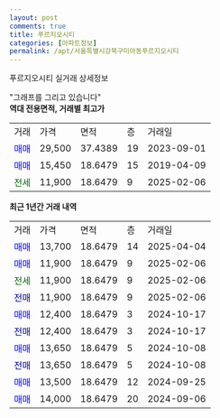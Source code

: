 ```yaml
---
layout: post
comments: true
title: 푸르지오시티
categories: [아파트정보]
permalink: /apt/서울특별시강북구미아동푸르지오시티
---
```


푸르지오시티 실거래 상세정보

<script type="text/javascript">
  google.charts.load('current', {'packages':['line', 'corechart']});
  google.charts.setOnLoadCallback(drawChart);

  function drawChart() {
    var data = new google.visualization.DataTable();
    data.addColumn('date', '거래일');
    data.addColumn('number', "매매");
    data.addColumn('number', "전세");
    data.addColumn('number', "전매");

    data.addRows([[new Date(Date.parse("2025-04-04")), 13700, null, null], [new Date(Date.parse("2025-02-06")), 11900, null, null], [new Date(Date.parse("2025-02-06")), null, 11900, null], [new Date(Date.parse("2025-02-06")), null, null, 11900], [new Date(Date.parse("2024-10-17")), 12400, null, null], [new Date(Date.parse("2024-10-17")), null, null, 12400], [new Date(Date.parse("2024-10-08")), 13650, null, null], [new Date(Date.parse("2024-10-08")), null, null, 13650], [new Date(Date.parse("2024-09-25")), 13500, null, null], [new Date(Date.parse("2024-09-06")), 14000, null, null]]);

    var options = {
      hAxis: {
        format: 'yyyy/MM/dd'
      },    
      lineWidth: 0,
      pointsVisible: true,    
      title: '최근 1년간 유형별 실거래가 분포',
      legend: { position: 'bottom' }
    };

    var formatter = new google.visualization.NumberFormat({pattern:'###,###'} );
    formatter.format(data, 1);
    formatter.format(data, 2);
    
    setTimeout(function() {
        var chart = new google.visualization.LineChart(document.getElementById('columnchart_material'));
        chart.draw(data, (options));
        document.getElementById('loading').style.display = 'none';
    }, 200);
  }
</script>


<div id="loading" style="z-index:20; display: block; margin-left: 0px">"그래프를 그리고 있습니다"</div>
<div id="columnchart_material" style="width: 95%; margin-left: 0px; display: block"></div>
<!-- contents start -->
<b>역대 전용면적, 거래별 최고가</b>
<table class="sortable">
    <tr>
      <td>거래</td>
      <td>가격</td>
      <td>면적</td>
      <td>층</td>
      <td>거래일</td>
    </tr>
        <tr>
          <td><a style="color: blue">매매</a></td>
          <td>29,500</td>
          <td>37.4389</td>
          <td>19</td>
          <td>2023-09-01</td>
        </tr>            <tr>
          <td><a style="color: blue">매매</a></td>
          <td>15,450</td>
          <td>18.6479</td>
          <td>15</td>
          <td>2019-04-09</td>
        </tr>        
        <tr>
              <td><a style="color: darkgreen">전세</a></td>
              <td>11,900</td>
              <td>18.6479</td>
              <td>9</td>
              <td>2025-02-06</td>
            </tr>        
    
</table>

<b>최근 1년간 거래 내역</b>

<table class="sortable">
    <tr>
      <td>거래</td>
      <td>가격</td>
      <td>면적</td>
      <td>층</td>
      <td>거래일</td>
    </tr>
    <tr>
      <td><a style="color: blue">매매</a></td>
      <td>13,700</td>
      <td>18.6479</td>
      <td>14</td>
      <td>2025-04-04</td>
    </tr>          <tr>
      <td><a style="color: blue">매매</a></td>
      <td>11,900</td>
      <td>18.6479</td>
      <td>9</td>
      <td>2025-02-06</td>
    </tr>          <tr>
      <td><a style="color: darkgreen">전세</a></td>
      <td>11,900</td>
      <td>18.6479</td>
      <td>9</td>
      <td>2025-02-06</td>
    </tr>          <tr>
      <td><a style="color: darkblue">전매</a></td>
      <td>11,900</td>
      <td>18.6479</td>
      <td>9</td>
      <td>2025-02-06</td>
    </tr>          <tr>
      <td><a style="color: blue">매매</a></td>
      <td>12,400</td>
      <td>18.6479</td>
      <td>3</td>
      <td>2024-10-17</td>
    </tr>          <tr>
      <td><a style="color: darkblue">전매</a></td>
      <td>12,400</td>
      <td>18.6479</td>
      <td>3</td>
      <td>2024-10-17</td>
    </tr>          <tr>
      <td><a style="color: blue">매매</a></td>
      <td>13,650</td>
      <td>18.6479</td>
      <td>5</td>
      <td>2024-10-08</td>
    </tr>          <tr>
      <td><a style="color: darkblue">전매</a></td>
      <td>13,650</td>
      <td>18.6479</td>
      <td>5</td>
      <td>2024-10-08</td>
    </tr>          <tr>
      <td><a style="color: blue">매매</a></td>
      <td>13,500</td>
      <td>18.6479</td>
      <td>12</td>
      <td>2024-09-25</td>
    </tr>          <tr>
      <td><a style="color: blue">매매</a></td>
      <td>14,000</td>
      <td>18.6479</td>
      <td>20</td>
      <td>2024-09-06</td>
    </tr>      </table>
<!-- contents end -->    

